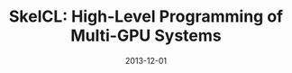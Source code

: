 ---
title: "SkelCL: High-Level Programming of Multi-GPU Systems"
collection: talks
type: "Invited Talk"
permalink: /talks/2013/Wuppertal
venue: "Research group on elementary particle physics, University of Wuppertal, Germany"
date: 2013-12-01
location: "Wuppertal, Germany"
---